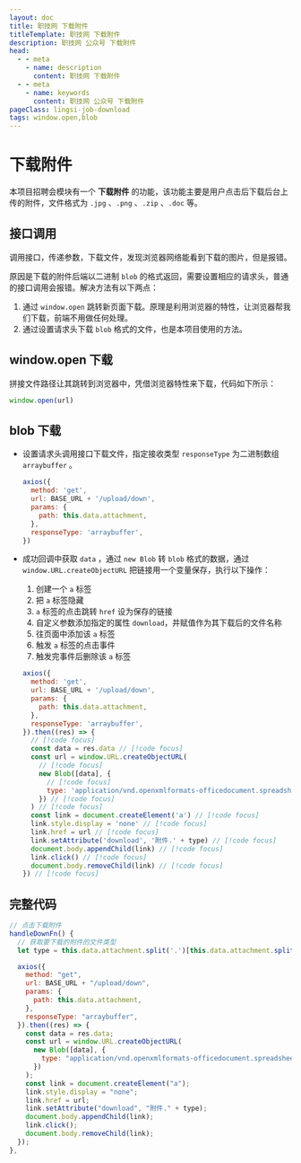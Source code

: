 ```yaml
---
layout: doc
title: 职技网 下载附件
titleTemplate: 职技网 下载附件
description: 职技网 公众号 下载附件
head:
  - - meta
    - name: description
      content: 职技网 下载附件
  - - meta
    - name: keywords
      content: 职技网 公众号 下载附件
pageClass: lingsi-job-download
tags: window.open,blob
---
```


# 下载附件

本项目招聘会模块有一个 **下载附件** 的功能，该功能主要是用户点击后下载后台上传的附件，文件格式为 `.jpg` 、`.png` 、`.zip` 、`.doc` 等。

## 接口调用

调用接口，传递参数，下载文件，发现浏览器网络能看到下载的图片，但是报错。

原因是下载的附件后端以二进制 `blob` 的格式返回，需要设置相应的请求头，普通的接口调用会报错。解决方法有以下两点：

1. 通过 `window.open` 跳转新页面下载。原理是利用浏览器的特性，让浏览器帮我们下载，前端不用做任何处理。
2. 通过设置请求头下载 `blob` 格式的文件，也是本项目使用的方法。

## window.open 下载

拼接文件路径让其跳转到浏览器中，凭借浏览器特性来下载，代码如下所示：

```js
window.open(url)
```

## blob 下载

- 设置请求头调用接口下载文件，指定接收类型 `responseType` 为二进制数组 `arraybuffer` 。

  ```js
  axios({
    method: 'get',
    url: BASE_URL + '/upload/down',
    params: {
      path: this.data.attachment,
    },
    responseType: 'arraybuffer',
  })
  ```

- 成功回调中获取 `data` ，通过 `new Blob` 转 `blob` 格式的数据，通过 `window.URL.createObjectURL` 把链接用一个变量保存，执行以下操作：

  1. 创建一个 `a` 标签
  2. 把 `a` 标签隐藏
  3. `a` 标签的点击跳转 `href` 设为保存的链接
  4. 自定义参数添加指定的属性 `download`，并赋值作为其下载后的文件名称
  5. 往页面中添加该 `a` 标签
  6. 触发 `a` 标签的点击事件
  7. 触发完事件后删除该 `a` 标签

  ```js
  axios({
    method: 'get',
    url: BASE_URL + '/upload/down',
    params: {
      path: this.data.attachment,
    },
    responseType: 'arraybuffer',
  }).then((res) => {
    // [!code focus]
    const data = res.data // [!code focus]
    const url = window.URL.createObjectURL(
      // [!code focus]
      new Blob([data], {
        // [!code focus]
        type: 'application/vnd.openxmlformats-officedocument.spreadsheetml.sheet', // [!code focus]
      }) // [!code focus]
    ) // [!code focus]
    const link = document.createElement('a') // [!code focus]
    link.style.display = 'none' // [!code focus]
    link.href = url // [!code focus]
    link.setAttribute('download', '附件.' + type) // [!code focus]
    document.body.appendChild(link) // [!code focus]
    link.click() // [!code focus]
    document.body.removeChild(link) // [!code focus]
  }) // [!code focus]
  ```

## 完整代码

```js
// 点击下载附件
handleDownFn() {
  // 获取要下载的附件的文件类型
  let type = this.data.attachment.split('.')[this.data.attachment.split('.').length - 1]

  axios({
    method: "get",
    url: BASE_URL + "/upload/down",
    params: {
      path: this.data.attachment,
    },
    responseType: "arraybuffer",
  }).then((res) => {
    const data = res.data;
    const url = window.URL.createObjectURL(
      new Blob([data], {
        type: "application/vnd.openxmlformats-officedocument.spreadsheetml.sheet",
      })
    );
    const link = document.createElement("a");
    link.style.display = "none";
    link.href = url;
    link.setAttribute("download", "附件." + type);
    document.body.appendChild(link);
    link.click();
    document.body.removeChild(link);
  });
},
```
